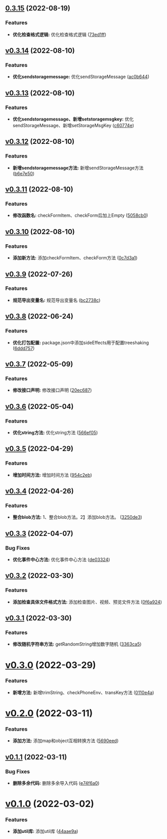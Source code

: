 ## [0.3.15](https://github.com/qinshixixing/fortissimo/compare/util/v0.3.14...util/0.3.15) (2022-08-19)


### Features

* **优化检查格式逻辑:** 优化检查格式逻辑 ([73ed1ff](https://github.com/qinshixixing/fortissimo/commit/73ed1ffdbb361d52c279144d0d56cf4d1931f9eb))



## [v0.3.14](https://github.com/qinshixixing/fortissimo/compare/util/v0.3.13...util/v0.3.14) (2022-08-10)


### Features

* **优化sendstoragemessage:** 优化sendStorageMessage ([ac0b644](https://github.com/qinshixixing/fortissimo/commit/ac0b6442474b4005b48bb91cde4e539e7cce4314))



## [v0.3.13](https://github.com/qinshixixing/fortissimo/compare/util/v0.3.12...util/v0.3.13) (2022-08-10)


### Features

* **优化sendstoragemessage、新增setstoragemsgkey:** 优化sendStorageMessage、新增setStorageMsgKey ([c60774e](https://github.com/qinshixixing/fortissimo/commit/c60774ec7c2d7069df3505636cfb87eca19b68c5))



## [v0.3.12](https://github.com/qinshixixing/fortissimo/compare/util/v0.3.11...util/v0.3.12) (2022-08-10)


### Features

* **新增sendstoragemessage方法:** 新增sendStorageMessage方法 ([b6e7e50](https://github.com/qinshixixing/fortissimo/commit/b6e7e501be4ddac2221803aa550d776973acd2a2))



## [v0.3.11](https://github.com/qinshixixing/fortissimo/compare/util/v0.3.10...util/v0.3.11) (2022-08-10)


### Features

* **修改函数名:** checkFormItem、checkForm后加上Empty ([5058cb0](https://github.com/qinshixixing/fortissimo/commit/5058cb0676eec794b74670f3124d683cb9eb22a4))



## [v0.3.10](https://github.com/qinshixixing/fortissimo/compare/util/v0.3.9...util/v0.3.10) (2022-08-10)


### Features

* **添加新方法:** 添加checkFormItem、checkForm方法 ([0c7d3a1](https://github.com/qinshixixing/fortissimo/commit/0c7d3a1756060683820376b9a6a5e826a8fae31a))



## [v0.3.9](https://github.com/qinshixixing/fortissimo/compare/util/v0.3.8...util/v0.3.9) (2022-07-26)


### Features

* **规范导出变量名:** 规范导出变量名 ([bc2738c](https://github.com/qinshixixing/fortissimo/commit/bc2738cbb6f8bbdf9c7efbd17cdb94fd6f93c589))



## [v0.3.8](https://github.com/qinshixixing/fortissimo/compare/util/v0.3.7...util/v0.3.8) (2022-06-24)


### Features

* **优化打包配置:** package.json中添加sideEffects用于配置treeshaking ([6ddd757](https://github.com/qinshixixing/fortissimo/commit/6ddd7571a670288c8f218b8ce51939e17485f313))



## [v0.3.7](https://github.com/qinshixixing/fortissimo/compare/util/v0.3.6...util/v0.3.7) (2022-05-09)


### Features

* **修改接口声明:** 修改接口声明 ([20ec687](https://github.com/qinshixixing/fortissimo/commit/20ec687c945c2a7827db919e4dd29dc0db085d9a))



## [v0.3.6](https://github.com/qinshixixing/fortissimo/compare/util/v0.3.5...util/v0.3.6) (2022-05-04)


### Features

* **优化string方法:** 优化string方法 ([566ef05](https://github.com/qinshixixing/fortissimo/commit/566ef05c998095a37be8e896291f0a8c34538417))



## [v0.3.5](https://github.com/qinshixixing/fortissimo/compare/util/v0.3.4...util/v0.3.5) (2022-04-29)


### Features

* **增加时间方法:** 增加时间方法 ([954c2eb](https://github.com/qinshixixing/fortissimo/commit/954c2eb4ca92ef78dc1c143a39c000f5bf594daa))



## [v0.3.4](https://github.com/qinshixixing/fortissimo/compare/util/v0.3.3...util/v0.3.4) (2022-04-26)


### Features

* **整合blob方法:** 1、整合blob方法。2】添加blob方法。 ([3250de3](https://github.com/qinshixixing/fortissimo/commit/3250de3c4c8b080d300c0673bed0f12f2d25d60c))



## [v0.3.3](https://github.com/qinshixixing/fortissimo/compare/util/v0.3.2...util/v0.3.3) (2022-04-07)


### Bug Fixes

* **优化事件中心方法:** 优化事件中心方法 ([de03324](https://github.com/qinshixixing/fortissimo/commit/de0332422173dd5aab09da44f55227616f5f7076))



## [v0.3.2](https://github.com/qinshixixing/fortissimo/compare/util/v0.3.1...util/v0.3.2) (2022-03-30)


### Features

* **添加检查具体文件格式方法:** 添加检查图片、视频、预览文件方法 ([0f6a924](https://github.com/qinshixixing/fortissimo/commit/0f6a9241b8e3338a78341367c960f442c8c3115c))



## [v0.3.1](https://github.com/qinshixixing/fortissimo/compare/util/v0.3.0...util/v0.3.1) (2022-03-30)


### Features

* **修改随机字符串方法:** getRandomString增加数字随机 ([3363ca5](https://github.com/qinshixixing/fortissimo/commit/3363ca5ef08270c0a8569f6a596fb6c3884cbe9b))



# [v0.3.0](https://github.com/qinshixixing/fortissimo/compare/util/v0.2.0...util/v0.3.0) (2022-03-29)


### Features

* **新增方法:** 新增trimString、checkPhoneEnv、transKey方法 ([0110e4a](https://github.com/qinshixixing/fortissimo/commit/0110e4a0c78e453decb91766f68c2252ef30bd2d))



# [v0.2.0](https://github.com/qinshixixing/fortissimo/compare/util/v0.1.1...util/v0.2.0) (2022-03-11)


### Features

* **添加方法:** 添加map和object互相转换方法 ([5690eed](https://github.com/qinshixixing/fortissimo/commit/5690eedc9e8ebfd5c1b2eb0f7e871759878e9dfc))



## [v0.1.1](https://github.com/qinshixixing/fortissimo/compare/util/v0.1.0...util/v0.1.1) (2022-03-11)


### Bug Fixes

* **删除多余代码:** 删除多余导入代码 ([e74f6a0](https://github.com/qinshixixing/fortissimo/commit/e74f6a03817c8831219769dd5febf8dcfbe57929))



# [v0.1.0](https://github.com/qinshixixing/fortissimo/compare/44aae9a467ae509084a9c2d2444fb921402d356e...util/v0.1.0) (2022-03-02)


### Features

* **添加util库:** 添加util库 ([44aae9a](https://github.com/qinshixixing/fortissimo/commit/44aae9a467ae509084a9c2d2444fb921402d356e))




